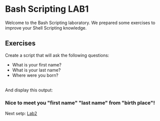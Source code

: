 # Bash Scripting LAB1

Welcome to the Bash Scripting laboratory. We prepared some exercises to improve your Shell Scripting knowledge.

## Exercises
Create a script that will ask the following questions:
- What is your first name?
- What is your last name?
- Where were you born?

<br>
And display this output:

<h3> Nice to meet you <b>"first name" "last name"</b> from <b>"birth place"</b>!</h3>


Next setp: [Lab2](lab2.md)
